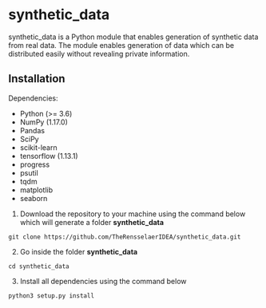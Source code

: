 # synthetic_data 
synthetic_data is a Python module that enables generation of synthetic data from real data. The module enables generation of data which can be distributed easily without revealing private information.

## Installation

Dependencies:
- Python (>= 3.6)
- NumPy (1.17.0)
- Pandas
- SciPy
- scikit-learn
- tensorflow (1.13.1)
- progress
- psutil
- tqdm
- matplotlib
- seaborn

1. Download the repository to your machine using the command below which will generate a folder **synthetic_data**
```
git clone https://github.com/TheRensselaerIDEA/synthetic_data.git
```
2. Go inside the folder **synthetic_data**
```
cd synthetic_data
```
3. Install all dependencies using the command below
```
python3 setup.py install
```
